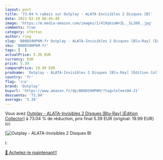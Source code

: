 ```yaml
---
layout: post
title: '73.04 % rabais sur Outplay - ALATA-Invisibles 2 Disques [Bl'
date: 2021-02-10 06:45:49
image: 'https://m.media-amazon.com/images/I/419qkzuW+ZL._SL200_.jpg'
comments: true
category: ofertas
author: ring
slug: 'B00DS9HP6M-fr Outplay - ALATA-Invisibles 2 Disques [Blu-Ray] [Édition...'
sku: 'B00DS9HP6M-fr'
tags: [  ]
actualPrice: 5.39 EUR
currency: EUR
price: 5.39
comparePrice: 19.99 EUR
prodname: 'Outplay - ALATA-Invisibles 2 Disques [Blu-Ray] [Édition Collector]'
country: 'fr'
flag: '🇫🇷'
brand: 'Outplay'
buyurl: 'https://www.amazon.fr/dp/B00DS9HP6M/?tag=tolees0d-21'
descuento: '73.04'
average: '5.39'
---
```


Vous avez [Outplay - ALATA-Invisibles 2 Disques [Blu-Ray] [Édition Collector]](https://www.amazon.fr/dp/B00DS9HP6M/?tag=tolees0d-21)  à  73.04 % de réduction, prix final  5.39 EUR (original: 19.99 EUR) ici:

[![Outplay - ALATA-Invisibles 2 Disques [Bl](https://m.media-amazon.com/images/I/419qkzuW+ZL._SL200_.jpg)](https://www.amazon.fr/dp/B00DS9HP6M/?tag=tolees0d-21)

ℹ️:


[🛒 Achetez-le maintenant!!](https://www.amazon.fr/dp/B00DS9HP6M/?tag=tolees0d-21)

